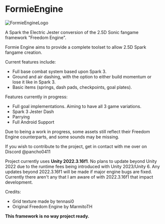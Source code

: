 # FormieEngine
![FormieEngineLogo](https://cdn.imgchest.com/files/g4z9c6kb9a7.PNG)

 A Spark the Electric Jester conversion of the 2.5D Sonic fangame framework "Freedom Engine".

 Formie Engine aims to provide a complete toolset to allow 2.5D Spark fangame creation.

 Current features include:
 - Full base combat system based upon Spark 3.
 - Ground and air dashing, with the option to either build momentum or lose it like in Spark 3.
 - Basic items (springs, dash pads, checkpoints, goal plates).

 Features currently in progress:
 - Full goal implementations. Aiming to have all 3 game variations.
 - Spark 3 Jester Dash
 - Parrying
 - Full Android Support

 Due to being a work in progress, some assets still reflect their Freedom Engine counterparts, and some sounds may be missing.

If you wish to contribute to the project, get in contact with me over on Discord @pancho0411

Project currently uses **Unity 2022.3.16f1**. No plans to update beyond Unity 2022 due to the runtime fees being introduced with Unity 2023/Unity 6.
Any updates beyond 2022.3.16f1 will be made if major engine bugs are fixed. Currently there aren't any that I am aware of with 2022.3.16f1 that impact development.

Credits:
- Grid texture made by tennasi0
- Original Freedom Engine by MarmitoTH
 
 **This framework is no way project ready.**
